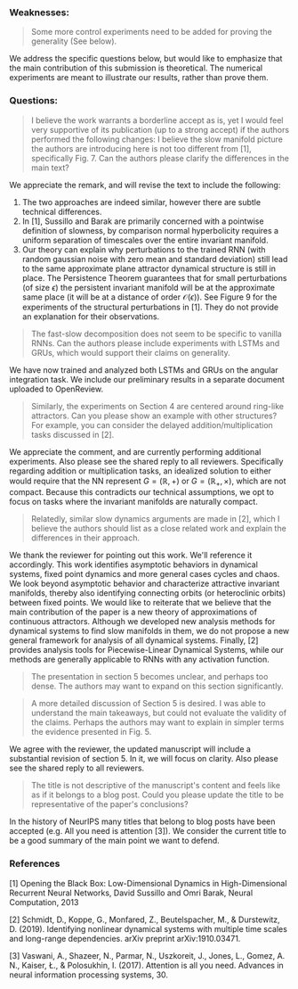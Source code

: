 ### Weaknesses:

> Some more control experiments need to be added for proving the generality (See below).

We address the specific questions below, but would like to emphasize that the main contribution of this submission is theoretical.
The numerical experiments are meant to illustrate our results, rather than prove them.

### Questions:

> I believe the work warrants a borderline accept as is, yet I would feel very supportive of its publication (up to a strong accept) if the authors performed the following changes:
I believe the slow manifold picture the authors are introducing here is not too different from [1], specifically Fig. 7. Can the authors please clarify the differences in the main text?

We appreciate the remark, and will revise the text to include the following:
1. The two approaches are indeed similar, however there are subtle technical differences.
1. In [1], Sussillo and Barak are primarily concerned with a pointwise definition of slowness, by comparison normal hyperbolicity requires a uniform separation of timescales over the entire invariant manifold. 
1. Our theory can explain why perturbations to the trained RNN (with random gaussian noise with zero mean and standard deviation) still lead to the same approximate plane attractor dynamical structure is still in place. The Persistence Theorem guarantees that for small perturbations (of size $\epsilon$) the persistent invariant manifold will be at the approximate same place (it will be at a distance of order $\mathcal{O}(\epsilon))$. See Figure 9 for the experiments of the structural perturbations in [1]. They do not provide an explanation for their observations.
<!-- 1. Our theory predicts that, should the normal direction become slow compared to the tangent direction, the invariant manifold might 'lose stability'. To the best of our understanding, these kinds of conclusions can't be made directly from looking at the collection of slow points. -->


> The fast-slow decomposition does not seem to be specific to vanilla RNNs. Can the authors please include experiments with LSTMs and GRUs, which would support their claims on generality.

We have now trained and analyzed both LSTMs and GRUs on the angular integration task.
We include our preliminary results in a separate document uploaded to OpenReview.


> Similarly, the experiments on Section 4 are centered around ring-like attractors. Can you please show an example with other structures?
> For example, you can consider the delayed addition/multiplication tasks discussed in [2].

We appreciate the comment, and are currently performing additional experiments. Also please see the shared reply to all reviewers.
Specifically regarding addition or multiplication tasks, an idealized solution to either would require that the NN represent $G = (\mathbb{R},+)$ or $G = (\mathbb{R}_{+},\times)$, which are not compact.
Because this contradicts our technical assumptions, we opt to focus on tasks where the invariant manifolds are naturally compact.


> Relatedly, similar slow dynamics arguments are made in [2], which I believe the authors should list as a close related work and explain the differences in their approach.

We thank the reviewer for pointing out this work. We'll reference it accordingly.
This work identifies asymptotic behaviors in dynamical systems, fixed point dynamics and more general cases cycles and chaos. 
We look beyond asymptotic behavior and characterize attractive invariant manifolds, thereby also identifying connecting orbits (or heteroclinic orbits) between fixed points.
We would like to reiterate that we believe that the main contribution of the paper is a new theory of approximations of continuous attractors. 
Although we developed new analysis methods for dynamical systems to find slow manifolds in them, we do not propose a new general framework for analysis of all dynamical systems.
Finally, [2] provides analysis tools for Piecewise-Linear Dynamical Systems, while our methods are generally applicable to RNNs with any activation function.  

> The presentation in section 5 becomes unclear, and perhaps too dense. The authors may want to expand on this section significantly.
>

> A more detailed discussion of Section 5 is desired. I was able to understand the main takeaways, but could not evaluate the validity of the claims. Perhaps the authors may want to explain in simpler terms the evidence presented in Fig. 5.
> 

We agree with the reviewer, the updated manuscript will include a substantial revision of section 5. In it, we will focus on clarity. Also please see the shared reply to all reviewers.


> The title is not descriptive of the manuscript's content and feels like as if it belongs to a blog post. Could you please update the title to be representative of the paper's conclusions?

In the history of NeurIPS many titles that belong to blog posts have been accepted (e.g. All you need is attention [3]). We consider the current title to be a good summary of the main point we want to defend.

### References

[1] Opening the Black Box: Low-Dimensional Dynamics in High-Dimensional Recurrent Neural Networks, David Sussillo and Omri Barak, Neural Computation, 2013

[2] Schmidt, D., Koppe, G., Monfared, Z., Beutelspacher, M., & Durstewitz, D. (2019). Identifying nonlinear dynamical systems with multiple time scales and long-range dependencies. arXiv preprint arXiv:1910.03471.

[3] Vaswani, A., Shazeer, N., Parmar, N., Uszkoreit, J., Jones, L., Gomez, A. N., Kaiser, Ł., & Polosukhin, I. (2017). Attention is all you need. Advances in neural information processing systems, 30.
